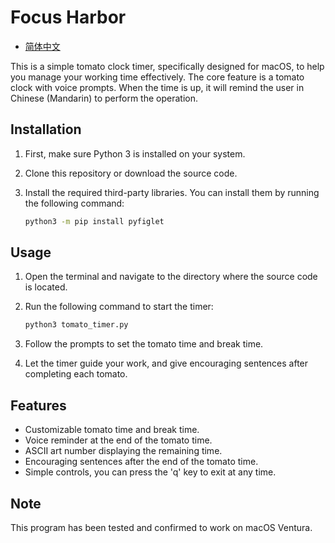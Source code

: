# Focus Harbor

- [简体中文](README_zh_CN.md)

This is a simple tomato clock timer, specifically designed for macOS, to help you manage your working time effectively. The core feature is a tomato clock with voice prompts. When the time is up, it will remind the user in Chinese (Mandarin) to perform the operation.

## Installation

1. First, make sure Python 3 is installed on your system.
2. Clone this repository or download the source code.
3. Install the required third-party libraries. You can install them by running the following command:

   ```bash
   python3 -m pip install pyfiglet
   ```

## Usage

1. Open the terminal and navigate to the directory where the source code is located.
2. Run the following command to start the timer:

   ```bash
   python3 tomato_timer.py
   ```

3. Follow the prompts to set the tomato time and break time.
4. Let the timer guide your work, and give encouraging sentences after completing each tomato.

## Features

- Customizable tomato time and break time.
- Voice reminder at the end of the tomato time.
- ASCII art number displaying the remaining time.
- Encouraging sentences after the end of the tomato time.
- Simple controls, you can press the 'q' key to exit at any time.

## Note
This program has been tested and confirmed to work on macOS Ventura.

